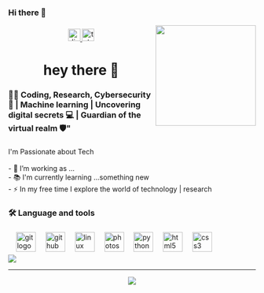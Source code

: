 ### Hi there 👋

<!--
**lilkuuks/lilkuuks** is a ✨ _special_ ✨ repository because its `README.md` (this file) appears on your GitHub profile.
-->

<img align="right" height="204" src="https://static.wixstatic.com/media/3eee0b_8b6780c6bd8245ecafdbe55d8db7e2df~mv2.gif"  />

###

<div align="center">
  <a href="kindkuuks" target="_blank">
    <img src="https://img.shields.io/static/v1?message=Discord&logo=discord&label=&color=7289DA&logoColor=white&labelColor=&style=for-the-badge" height="25" alt="discord logo"  />
  </a>
  <a href="@kay_Bee0" target="_blank">
    <img src="https://img.shields.io/static/v1?message=Telegram&logo=telegram&label=&color=2CA5E0&logoColor=white&labelColor=&style=for-the-badge" height="25" alt="telegram logo"  />
  </a>
</div>

###

<h1 align="center">hey there 👋</h1>

###

<h3 align="left">👩‍💻  Coding, Research, Cybersecurity 🔐 | Machine learning | Uncovering digital secrets 💻 | Guardian of the virtual realm 🛡️"</h3>

###

<p align="left">I'm  Passionate about Tech<br><br>- 🔭 I’m working as ...<br>- 📚 I'm currently learning ...something new<br>- ⚡ In my free time I explore the world of technology | research</p>

###

<h3 align="left">🛠 Language and tools</h3>

###

<div align="left">
  <img width="12" />
  <img src="https://cdn.jsdelivr.net/gh/devicons/devicon/icons/git/git-original.svg" height="40" alt="git logo"  />
  <img width="12" />
  <img src="https://cdn.jsdelivr.net/gh/devicons/devicon/icons/github/github-original.svg" height="40" alt="github logo"  />
  <img width="12" />
  <img src="https://cdn.jsdelivr.net/gh/devicons/devicon/icons/linux/linux-original.svg" height="40" alt="linux logo"  />
  <img width="12" />
  <img src="https://cdn.jsdelivr.net/gh/devicons/devicon/icons/photoshop/photoshop-plain.svg" height="40" alt="photoshop logo"  />
  <img width="12" />
  <img src="https://cdn.jsdelivr.net/gh/devicons/devicon/icons/python/python-original.svg" height="40" alt="python logo"  />
  <img width="12" />
  <img src="https://cdn.jsdelivr.net/gh/devicons/devicon/icons/html5/html5-original.svg" height="40" alt="html5 logo"  />
  <img width="12" />
  <img src="https://cdn.jsdelivr.net/gh/devicons/devicon/icons/css3/css3-original.svg" height="40" alt="css3 logo"  />
</div>

###


<div align="rigth" style="margin-top: -20px;">
<img src="https://streak-stats.demolab.com/?user=lilkuuks&locale=en&mode=daily&theme=dark&hide_border=false&border_radius=5&order=3"/>
</div>


<hr>

<div align="center">
<img src="https://profile-readme-generator.com/assets/snake.svg"/>
</div>

###
